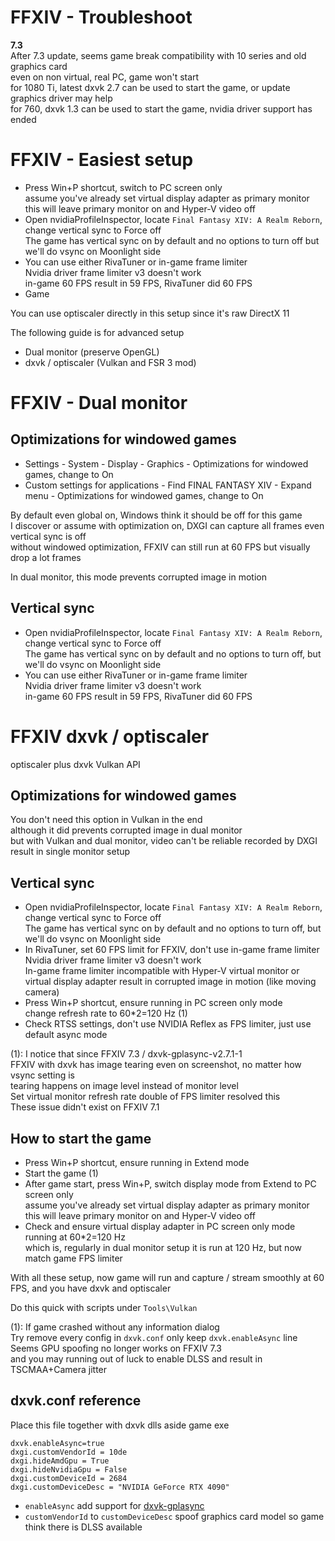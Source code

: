# FFXIV - Troubleshoot
**7.3**  
After 7.3 update, seems game break compatibility with 10 series and old graphics card  
even on non virtual, real PC, game won't start  
for 1080 Ti, latest dxvk 2.7 can be used to start the game, or update graphics driver may help  
for 760, dxvk 1.3 can be used to start the game, nvidia driver support has ended

# FFXIV - Easiest setup
- Press Win+P shortcut, switch to PC screen only  
assume you've already set virtual display adapter as primary monitor  
this will leave primary monitor on and Hyper-V video off
- Open nvidiaProfileInspector, locate `Final Fantasy XIV: A Realm Reborn`, change vertical sync to Force off  
The game has vertical sync on by default and no options to turn off
but we'll do vsync on Moonlight side
- You can use either RivaTuner or in-game frame limiter    
Nvidia driver frame limiter v3 doesn't work  
in-game 60 FPS result in 59 FPS, RivaTuner did 60 FPS
- Game

You can use optiscaler directly in this setup since it's raw DirectX 11

The following guide is for advanced setup
- Dual monitor (preserve OpenGL)
- dxvk / optiscaler (Vulkan and FSR 3 mod)

# FFXIV - Dual monitor
## Optimizations for windowed games
- Settings - System - Display - Graphics - Optimizations for windowed games, change to On
- Custom settings for applications - Find FINAL FANTASY XIV - Expand menu - Optimizations for windowed games, change to On

By default even global on, Windows think it should be off for this game  
I discover or assume with optimization on, DXGI can capture all frames even vertical sync is off  
without windowed optimization, FFXIV can still run at 60 FPS but visually drop a lot frames

In dual monitor, this mode prevents corrupted image in motion

## Vertical sync
- Open nvidiaProfileInspector, locate `Final Fantasy XIV: A Realm Reborn`, change vertical sync to Force off  
The game has vertical sync on by default and no options to turn off, but we'll do vsync on Moonlight side
- You can use either RivaTuner or in-game frame limiter    
Nvidia driver frame limiter v3 doesn't work  
in-game 60 FPS result in 59 FPS, RivaTuner did 60 FPS

# FFXIV dxvk / optiscaler
optiscaler plus dxvk Vulkan API

## Optimizations for windowed games
You don't need this option in Vulkan in the end  
although it did prevents corrupted image in dual monitor  
but with Vulkan and dual monitor, video can't be reliable recorded by DXGI  
result in single monitor setup

## Vertical sync
- Open nvidiaProfileInspector, locate `Final Fantasy XIV: A Realm Reborn`, change vertical sync to Force off  
The game has vertical sync on by default and no options to turn off, but we'll do vsync on Moonlight side
- In RivaTuner, set 60 FPS limit for FFXIV, don't use in-game frame limiter  
Nvidia driver frame limiter v3 doesn't work  
In-game frame limiter incompatible with Hyper-V virtual monitor or virtual display adapter
result in corrupted image in motion (like moving camera)
- Press Win+P shortcut, ensure running in PC screen only mode  
change refresh rate to 60*2=120 Hz (1)
- Check RTSS settings, don't use NVIDIA Reflex as FPS limiter, just use default async mode

(1): I notice that since FFXIV 7.3 / dxvk-gplasync-v2.7.1-1  
FFXIV with dxvk has image tearing even on screenshot, no matter how vsync setting is  
tearing happens on image level instead of monitor level  
Set virtual monitor refresh rate double of FPS limiter resolved this  
These issue didn't exist on FFXIV 7.1

## How to start the game
- Press Win+P shortcut, ensure running in Extend mode
- Start the game (1)
- After game start, press Win+P, switch display mode from Extend to PC screen only  
assume you've already set virtual display adapter as primary monitor  
this will leave primary monitor on and Hyper-V video off
- Check and ensure virtual display adapter in PC screen only mode running at 60*2=120 Hz  
which is, regularly in dual monitor setup it is run at 120 Hz, but now match game FPS limiter

With all these setup, now game will run and capture / stream smoothly at 60 FPS, and you have dxvk and optiscaler

Do this quick with scripts under `Tools\Vulkan`

(1): If game crashed without any information dialog  
Try remove every config in `dxvk.conf` only keep `dxvk.enableAsync` line  
Seems GPU spoofing no longer works on FFXIV 7.3  
and you may running out of luck to enable DLSS and result in TSCMAA+Camera jitter

## dxvk.conf reference
Place this file together with dxvk dlls aside game exe
```
dxvk.enableAsync=true
dxgi.customVendorId = 10de
dxgi.hideAmdGpu = True
dxgi.hideNvidiaGpu = False
dxgi.customDeviceId = 2684
dxgi.customDeviceDesc = "NVIDIA GeForce RTX 4090"
```
- `enableAsync` add support for [dxvk-gplasync](https://gitlab.com/Ph42oN/dxvk-gplasync)
- `customVendorId` to `customDeviceDesc` spoof graphics card model so game think there is DLSS available
